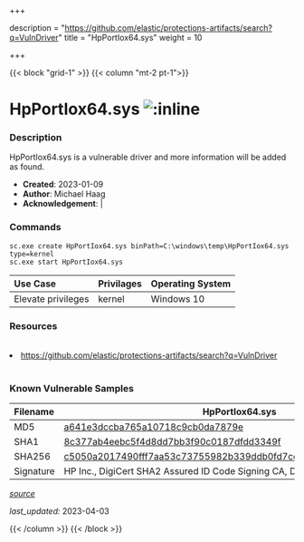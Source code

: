 +++

description = "https://github.com/elastic/protections-artifacts/search?q=VulnDriver"
title = "HpPortIox64.sys"
weight = 10

+++


{{< block "grid-1" >}}
{{< column "mt-2 pt-1">}}


# HpPortIox64.sys ![:inline](/images/twitter_verified.png) 


### Description

HpPortIox64.sys is a vulnerable driver and more information will be added as found.

- **Created**: 2023-01-09
- **Author**: Michael Haag
- **Acknowledgement**:  | [](https://twitter.com/)

### Commands

```
sc.exe create HpPortIox64.sys binPath=C:\windows\temp\HpPortIox64.sys type=kernel
sc.exe start HpPortIox64.sys
```

| Use Case | Privilages | Operating System | 
|:---- | ---- | ---- |
| Elevate privileges | kernel | Windows 10 |

### Resources
<br>
<li><a href=" https://github.com/elastic/protections-artifacts/search?q=VulnDriver"> https://github.com/elastic/protections-artifacts/search?q=VulnDriver</a></li>
<br>

### Known Vulnerable Samples

| Filename | HpPortIox64.sys |
|:---- | ---- | 
| MD5 | <a href="https://www.virustotal.com/gui/file/a641e3dccba765a10718c9cb0da7879e">a641e3dccba765a10718c9cb0da7879e</a> |
| SHA1 | <a href="https://www.virustotal.com/gui/file/8c377ab4eebc5f4d8dd7bb3f90c0187dfdd3349f">8c377ab4eebc5f4d8dd7bb3f90c0187dfdd3349f</a> |
| SHA256 | <a href="https://www.virustotal.com/gui/file/c5050a2017490fff7aa53c73755982b339ddb0fd7cef2cde32c81bc9834331c5">c5050a2017490fff7aa53c73755982b339ddb0fd7cef2cde32c81bc9834331c5</a> |
| Signature | HP Inc., DigiCert SHA2 Assured ID Code Signing CA, DigiCert   |


[*source*](https://github.com/magicsword-io/LOLDrivers/tree/main/yaml/hpportiox64.sys.yml)

*last_updated:* 2023-04-03








{{< /column >}}
{{< /block >}}
